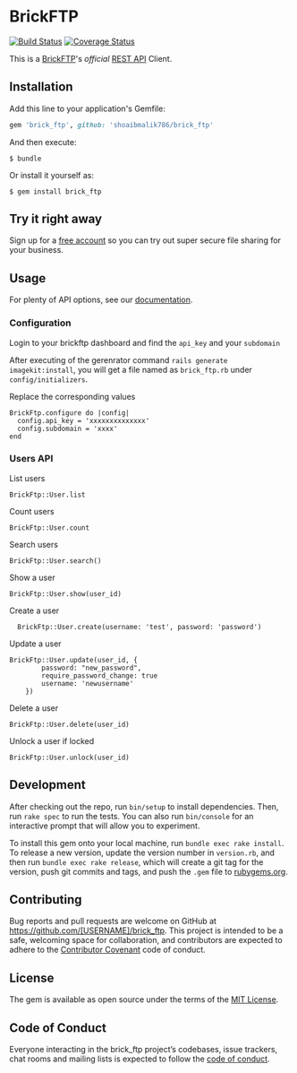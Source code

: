 # BrickFTP
[![Build Status](https://travis-ci.com/shoaibmalik786/brick_ftp.svg?branch=master)](https://travis-ci.com/shoaibmalik786/brick_ftp)
[![Coverage Status](https://coveralls.io/repos/github/shoaibmalik786/brick_ftp/badge.svg?branch=master)](https://coveralls.io/github/shoaibmalik786/brick_ftp?branch=master)

This is a [BrickFTP](https://brickftp.com/)'s _official_ [REST API](https://developers.brickftp.com/) Client.

## Installation

Add this line to your application's Gemfile:

```ruby
gem 'brick_ftp', github: 'shoaibmalik786/brick_ftp'
```

And then execute:

    $ bundle

Or install it yourself as:

    $ gem install brick_ftp

## Try it right away

Sign up for a [free account](https://brickftp.com/) so you can try out super secure file sharing for your business.

## Usage

For plenty of API options, see our [documentation](https://developers.brickftp.com/).

### Configuration

Login to your brickftp dashboard and find the `api_key` and your `subdomain`

After executing of the gerenrator command `rails generate imagekit:install`, you will get a file named as `brick_ftp.rb` under `config/initializers`.

Replace the corresponding values

```
BrickFtp.configure do |config|
  config.api_key = 'xxxxxxxxxxxxxx'
  config.subdomain = 'xxxx'
end

```

### Users API
List users
```
BrickFtp::User.list
```

Count users
```
BrickFtp::User.count
```

Search users
```
BrickFtp::User.search()
```

Show a user
```
BrickFtp::User.show(user_id)
```

Create a user
```
  BrickFtp::User.create(username: 'test', password: 'password')
```

Update a user
```
BrickFtp::User.update(user_id, {
        password: "new_password", 
        require_password_change: true
        username: 'newusername'
    })
```

Delete a user

```
BrickFtp::User.delete(user_id)
```

Unlock a user if locked
```
BrickFtp::User.unlock(user_id)
```

## Development

After checking out the repo, run `bin/setup` to install dependencies. Then, run `rake spec` to run the tests. You can also run `bin/console` for an interactive prompt that will allow you to experiment.

To install this gem onto your local machine, run `bundle exec rake install`. To release a new version, update the version number in `version.rb`, and then run `bundle exec rake release`, which will create a git tag for the version, push git commits and tags, and push the `.gem` file to [rubygems.org](https://rubygems.org).

## Contributing

Bug reports and pull requests are welcome on GitHub at https://github.com/[USERNAME]/brick_ftp. This project is intended to be a safe, welcoming space for collaboration, and contributors are expected to adhere to the [Contributor Covenant](http://contributor-covenant.org) code of conduct.

## License

The gem is available as open source under the terms of the [MIT License](https://opensource.org/licenses/MIT).

## Code of Conduct

Everyone interacting in the brick_ftp project’s codebases, issue trackers, chat rooms and mailing lists is expected to follow the [code of conduct](https://github.com/[USERNAME]/brick_ftp/blob/master/CODE_OF_CONDUCT.md).
